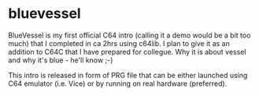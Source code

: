 # bluevessel

BlueVessel is my first official C64 intro (calling it a demo would be a bit too much) that I completed in ca 2hrs using c64lib. I plan to 
give it as an addition to C64C that I have prepared for collegue. Why it is about vessel and why it's blue - he'll know ;-)

This intro is released in form of PRG file that can be either launched using C64 emulator (i.e. Vice) or by running on real hardware 
(preferred).
